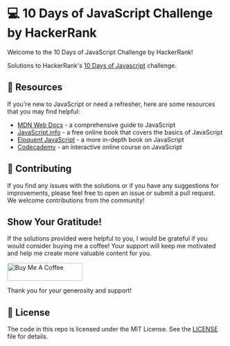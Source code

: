 # :computer: 10 Days of JavaScript Challenge by HackerRank

Welcome to the 10 Days of JavaScript Challenge by HackerRank!

Solutions to HackerRank's [10 Days of Javascript](https://www.hackerrank.com/domains/tutorials/10-days-of-javascript/) challenge.

## :rocket: Resources

If you're new to JavaScript or need a refresher, here are some resources that you may find helpful:

- [MDN Web Docs](https://developer.mozilla.org/en-US/docs/Web/JavaScript) - a comprehensive guide to JavaScript
- [JavaScript.info](https://javascript.info/) - a free online book that covers the basics of JavaScript
- [Eloquent JavaScript](https://eloquentjavascript.net/) - a more in-depth book on JavaScript
- [Codecademy](https://www.codecademy.com/learn/introduction-to-javascript) - an interactive online course on JavaScript

## :handshake: Contributing

If you find any issues with the solutions or if you have any suggestions for improvements, please feel free to open an issue or submit a pull request. We welcome contributions from the community!

## Show Your Gratitude!

If the solutions provided were helpful to you, I would be grateful if you would consider buying me a coffee! Your support will keep me motivated and help me create more valuable content for you.

<a href="https://www.buymeacoffee.com/theharshp" target="_blank"><img src="https://cdn.buymeacoffee.com/buttons/default-orange.png" alt="Buy Me A Coffee" height="41" width="174"></a>

Thank you for your generosity and support!

## :memo: License

The code in this repo is licensed under the MIT License. See the [LICENSE](LICENSE) file for details.
